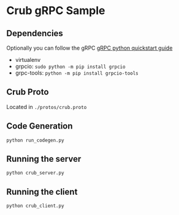 # Crub gRPC Sample

## Dependencies
Optionally you can follow the gRPC [gRPC python quickstart guide](http://www.grpc.io/docs/quickstart/python.html)
- virtualenv
- grpcio: `sudo python -m pip install grpcio`
- grpc-tools: `python -m pip install grpcio-tools`

## Crub Proto
Located in `./protos/crub.proto`

## Code Generation
`python run_codegen.py`

## Running the server
`python crub_server.py`

## Running the client
`python crub_client.py`
